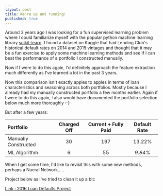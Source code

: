 ```yaml
---
layout: post
title: We're up and running!
published: true
---
```


Around 3 years ago I was looking for a fun supervised learning problem where I could familiarize myself with the popular python machine learning library [scikit-learn](https://scikit-learn.org/stable/).  I found a dataset on Kaggle that had Lending Club's historical default rates on 2014 and 2015 vintages and thought that it may be a fun exercise to apply some machine learning methods and see if I can beat the performance of a portfolio I constructed manually.

Now if I were to do this again, I'd definitely approach the feature extraction much differently as I've learned a lot in the past 3 years. 

Now this comparison isn't exactly apples to apples in terms of loan characteristics and seasoning across both portfolios. Mostly because I already had my manually constructed portfolio a few months earlier.  Again if I were to do this again, I also would have documented the portfolio selection below much more thoroughly :-)   

But after a few years:

| Portfolio | Charged Off | Current + Fully Paid | Default Rate |
| :---  | :---: | :---: | :---: | 
| Manually Constructed | 30 | 197 | 13.22% |
| ML Algorithm | 6 | 55 | *9.84%* |

When I get some time, I'd like to revisit this with some new methods, perhaps a Nueral Network.....

Project below as I've tried to clean it up a bit:

[Link : 2016 Loan Defaults Project](https://github.com/vbhalla/Projects/tree/master/102016_loan_defaults)

